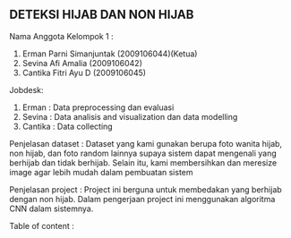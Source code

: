 ## DETEKSI HIJAB DAN NON HIJAB
Nama Anggota Kelompok 1 :
1. Erman Parni Simanjuntak (2009106044)(Ketua)
2. Sevina Afi Amalia (2009106042)
3. Cantika Fitri Ayu D (2009106045)

Jobdesk: 
1. Erman : Data preprocessing dan evaluasi
2. Sevina : Data analisis and visualization dan data modelling
3. Cantika : Data collecting

Penjelasan dataset : 
Dataset yang kami gunakan berupa foto wanita hijab, non hijab, dan foto random lainnya supaya sistem dapat mengenali yang berhijab dan tidak berhijab. Selain itu, kami membersihkan dan meresize image agar lebih mudah dalam pembuatan sistem

Penjelasan project : 
Project ini berguna untuk membedakan yang berhijab dengan non hijab. Dalam pengerjaan project ini menggunakan algoritma CNN dalam sistemnya. 

Table of content : 
